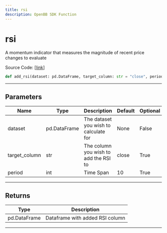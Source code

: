 ```yaml
---
title: rsi
description: OpenBB SDK Function
---
```


# rsi

A momentum indicator that measures the magnitude of recent price changes to evaluate

Source Code: [[link](https://github.com/OpenBB-finance/OpenBBTerminal/tree/main/openbb_terminal/forecast/forecast_model.py#L225)]

```python
def add_rsi(dataset: pd.DataFrame, target_column: str = "close", period: int = 10) -> pd.DataFrame
```
---
## Parameters

| Name | Type | Description | Default | Optional |
| ---- | ---- | ----------- | ------- | -------- |
| dataset | pd.DataFrame | The dataset you wish to calculate for | None | False |
| target_column | str | The column you wish to add the RSI to | close | True |
| period | int | Time Span | 10 | True |

---
## Returns

| Type | Description |
| ---- | ----------- |
| pd.DataFrame | Dataframe with added RSI column |

---
